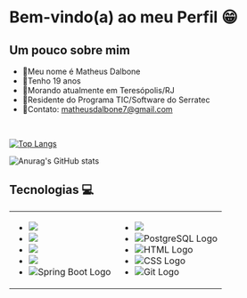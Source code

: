 <h1>Bem-vindo(a) ao meu Perfil 😁 </h1>
<h2>Um pouco sobre mim</h2>


- 👤Meu nome é Matheus Dalbone
- 📆Tenho 19 anos
- 🏡Morando atualmente em Teresópolis/RJ
- 📖Residente do Programa TIC/Software do Serratec
- 💼Contato: matheusdalbone7@gmail.com

</br>


[![Top Langs](https://github-readme-stats.vercel.app/api/top-langs/?username=matheusdalbone&layout=compact&theme=transparent)](https://github.com/anuraghazra/github-readme-stats)

![Anurag's GitHub stats](https://github-readme-stats.vercel.app/api?username=matheusdalbone&show_icons=true&theme=transparent)

  <h2>Tecnologias 💻</h2>
 <table>
  <tr>
    <td>
      <ul>
        <li><img src="https://img.shields.io/badge/java-%23ED8B00.svg?style=for-the-badge&logo=openjdk&logoColor=white"></li>
        <li><img src="https://img.shields.io/badge/javascript-%23323330.svg?style=for-the-badge&logo=javascript&logoColor=%23F7DF1E"></li>
        <li><img src="https://img.shields.io/badge/typescript-%23007ACC.svg?style=for-the-badge&logo=typescript&logoColor=white"></li>
        <li><img src="https://img.shields.io/badge/react-%2320232a.svg?style=for-the-badge&logo=react&logoColor=%2361DAFB"></li>
        <li><img src="https://img.shields.io/badge/Spring_Boot-6DB33F?style=for-the-badge&logo=spring-boot&logoColor=white" alt="Spring Boot Logo" class="logo"></li>
      </ul>
    </td>
    <td>
      <ul>
      <li><img src="https://img.shields.io/badge/react_native-%2320232a.svg?style=for-the-badge&logo=react&logoColor=%2361DAFB"></li>
        <li><img src="https://img.shields.io/badge/PostgreSQL-336791?style=for-the-badge&logo=postgresql&logoColor=white" alt="PostgreSQL Logo" class="logo"></li>
        <li><img src="https://img.shields.io/badge/HTML5-E34F26?style=for-the-badge&logo=html5&logoColor=white" alt="HTML Logo" class="logo"></li>
        <li><img src="https://img.shields.io/badge/CSS3-1572B6?style=for-the-badge&logo=css3&logoColor=white" alt="CSS Logo" class="logo"></li>
        <li><img src="https://img.shields.io/badge/Git-F05032?style=for-the-badge&logo=git&logoColor=white" alt="Git Logo" class="logo"></li>
      </ul>
    </td>
  </tr>
</table>
